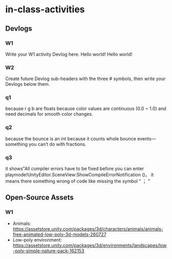 # in-class-activities
## Devlogs
### W1
Write your W1 activity Devlog here. Hello world!
Hello world!
### W2
Create future Devlog sub-headers with the three # symbols, then write your Devlogs below them.
### q1
because r g b are floats because color values are continuous (0.0 ~ 1.0) and need decimals for smooth color changes.
### q2
because the bounce is an int because it counts whole bounce events—something you can’t do with fractions.
### q3
it shows"All compiler errors have to be fixed before you can enter playmode!UnityEditor.SceneView:ShowCompileErrorNotification ()， it means there something wrong of code like missing the symbol “ ； ”
## Open-Source Assets
### W1
- Animals: https://assetstore.unity.com/packages/3d/characters/animals/animals-free-animated-low-poly-3d-models-260727 
- Low-poly environment: https://assetstore.unity.com/packages/3d/environments/landscapes/low-poly-simple-nature-pack-162153 